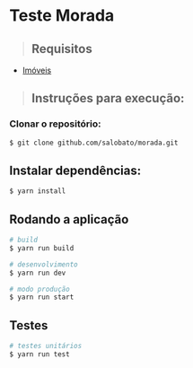 # Teste Morada
> ## Requisitos

  - [Imóveis](./requirements/properties.md)

> ## Instruções para execução:
 
### Clonar o repositório:

```bash
$ git clone github.com/salobato/morada.git
```
  
## Instalar dependências:

```bash
$ yarn install
```

## Rodando a aplicação

```bash
# build
$ yarn run build

# desenvolvimento
$ yarn run dev

# modo produção
$ yarn run start
```

## Testes

```bash
# testes unitários
$ yarn run test
```